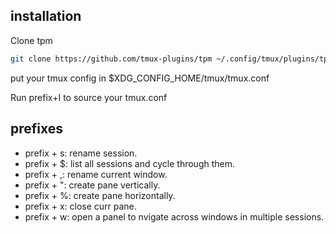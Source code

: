 ## installation
Clone tpm

```bash
git clone https://github.com/tmux-plugins/tpm ~/.config/tmux/plugins/tpm

```
put your tmux config in $XDG_CONFIG_HOME/tmux/tmux.conf

Run prefix+I to source your tmux.conf

## prefixes
* prefix + s: rename session.
* prefix + $: list all sessions and cycle through them.
* prefix + ,: rename current window.
* prefix + ": create pane vertically.
* prefix + %: create pane horizontally.
* prefix + x: close curr pane.
* prefix + w: open a panel to nvigate across windows in multiple sessions.
